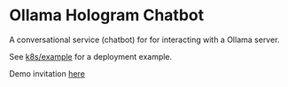 # Ollama Hologram Chatbot

A conversational service (chatbot) for for interacting with a Ollama server.

See [k8s/example](k8s/example/) for a deployment example.

Demo invitation [here](https://hologram.zone/?oob=eyJAdHlwZSI6Imh0dHBzOi8vZGlkY29tbS5vcmcvb3V0LW9mLWJhbmQvMS4xL2ludml0YXRpb24iLCJAaWQiOiJkaWQ6d2ViOm9sbGFtYS5kZW1vcy4yMDYwLmlvIiwibGFiZWwiOiJPbGxhbWEgQUkiLCJoYW5kc2hha2VfcHJvdG9jb2xzIjpbImh0dHBzOi8vZGlkY29tbS5vcmcvZGlkZXhjaGFuZ2UvMS4wIiwiaHR0cHM6Ly9kaWRjb21tLm9yZy9jb25uZWN0aW9ucy8xLjAiXSwic2VydmljZXMiOlsiZGlkOndlYjpvbGxhbWEuZGVtb3MuMjA2MC5pbyJdLCJpbWFnZVVybCI6Imh0dHBzOi8vcS5vbGxhbWEuZGVtb3MuMjA2MC5pby9hdmF0YXIucG5nIn0)

